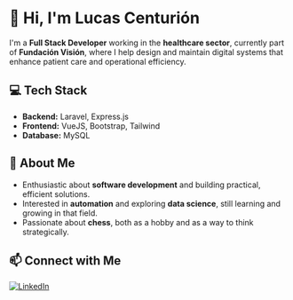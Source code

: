 # 👋 Hi, I'm Lucas Centurión

I'm a **Full Stack Developer** working in the **healthcare sector**, currently part of **Fundación Visión**, where I help design and maintain digital systems that enhance patient care and operational efficiency.

## 💻 Tech Stack
- **Backend:** Laravel, Express.js  
- **Frontend:** VueJS, Bootstrap, Tailwind  
- **Database:** MySQL  

## 🧠 About Me
- Enthusiastic about **software development** and building practical, efficient solutions.  
- Interested in **automation** and exploring **data science**, still learning and growing in that field.  
- Passionate about **chess**, both as a hobby and as a way to think strategically.  

## 📫 Connect with Me
[![LinkedIn](https://img.shields.io/badge/LinkedIn-Lucas%20Centurión%20López-blue?style=for-the-badge&logo=linkedin)](https://www.linkedin.com/in/lucas-centuri%C3%B3n-l%C3%B3pez-601b79183/)
